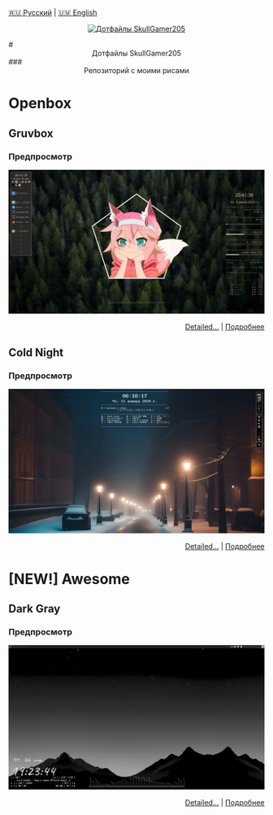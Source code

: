 [🇷🇺 Русский](README-ru.md) | [🇺🇲 English](README.md)

<p align="center"><a href="https://github.com/SkullGamer205/dotfiles"><img src="Link_0" alt="Дотфайлы SkullGamer205"></a></p>
# <div align="center">Дотфайлы SkullGamer205</div>
### <div align="center">Репозиторий с моими рисами</div>

# Openbox
## Gruvbox
### Предпросмотр
![Main Screen](openbox/GRUVBOX/PREVIEWS/preview-1.png)
<div align="right"><a href="Link_1">Detailed...</a> | <a href="Link_1">Подробнее</a></div>

## Cold Night
### Предпросмотр
![Main Screen](openbox/COLD_NIGHT/.PREVIEWS/SCREENSHOT-1.png)
<div align="right"><a href="Link_2">Detailed...</a> | <a href="Link_2">Подробнее</a></div>


# [NEW!] Awesome
## Dark Gray
### Предпросмотр
![Main Screen](/awesome/DARK_GRAY/.preview/screenshot-1.png)
<div align="right"><a href="Link_2">Detailed...</a> | <a href="Link_2">Подробнее</a></div>

